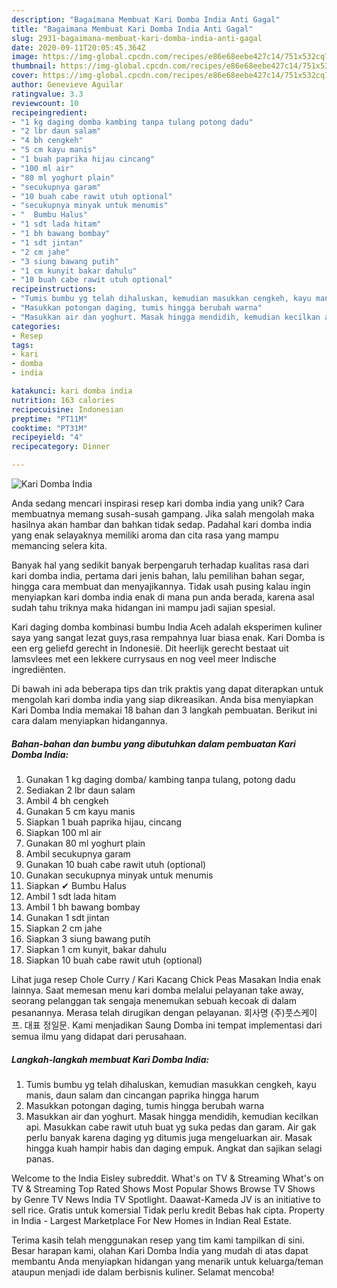 ```yaml
---
description: "Bagaimana Membuat Kari Domba India Anti Gagal"
title: "Bagaimana Membuat Kari Domba India Anti Gagal"
slug: 2931-bagaimana-membuat-kari-domba-india-anti-gagal
date: 2020-09-11T20:05:45.364Z
image: https://img-global.cpcdn.com/recipes/e86e68eebe427c14/751x532cq70/kari-domba-india-foto-resep-utama.jpg
thumbnail: https://img-global.cpcdn.com/recipes/e86e68eebe427c14/751x532cq70/kari-domba-india-foto-resep-utama.jpg
cover: https://img-global.cpcdn.com/recipes/e86e68eebe427c14/751x532cq70/kari-domba-india-foto-resep-utama.jpg
author: Genevieve Aguilar
ratingvalue: 3.3
reviewcount: 10
recipeingredient:
- "1 kg daging domba kambing tanpa tulang potong dadu"
- "2 lbr daun salam"
- "4 bh cengkeh"
- "5 cm kayu manis"
- "1 buah paprika hijau cincang"
- "100 ml air"
- "80 ml yoghurt plain"
- "secukupnya garam"
- "10 buah cabe rawit utuh optional"
- "secukupnya minyak untuk menumis"
- "  Bumbu Halus"
- "1 sdt lada hitam"
- "1 bh bawang bombay"
- "1 sdt jintan"
- "2 cm jahe"
- "3 siung bawang putih"
- "1 cm kunyit bakar dahulu"
- "10 buah cabe rawit utuh optional"
recipeinstructions:
- "Tumis bumbu yg telah dihaluskan, kemudian masukkan cengkeh, kayu manis, daun salam dan cincangan paprika hingga harum"
- "Masukkan potongan daging, tumis hingga berubah warna"
- "Masukkan air dan yoghurt. Masak hingga mendidih, kemudian kecilkan api. Masukkan cabe rawit utuh buat yg suka pedas dan garam. Air gak perlu banyak karena daging yg ditumis juga mengeluarkan air. Masak hingga kuah hampir habis dan daging empuk. Angkat dan sajikan selagi panas."
categories:
- Resep
tags:
- kari
- domba
- india

katakunci: kari domba india 
nutrition: 163 calories
recipecuisine: Indonesian
preptime: "PT11M"
cooktime: "PT31M"
recipeyield: "4"
recipecategory: Dinner

---
```



![Kari Domba India](https://img-global.cpcdn.com/recipes/e86e68eebe427c14/751x532cq70/kari-domba-india-foto-resep-utama.jpg)

Anda sedang mencari inspirasi resep kari domba india yang unik? Cara membuatnya memang susah-susah gampang. Jika salah mengolah maka hasilnya akan hambar dan bahkan tidak sedap. Padahal kari domba india yang enak selayaknya memiliki aroma dan cita rasa yang mampu memancing selera kita.

Banyak hal yang sedikit banyak berpengaruh terhadap kualitas rasa dari kari domba india, pertama dari jenis bahan, lalu pemilihan bahan segar, hingga cara membuat dan menyajikannya. Tidak usah pusing kalau ingin menyiapkan kari domba india enak di mana pun anda berada, karena asal sudah tahu triknya maka hidangan ini mampu jadi sajian spesial.

Kari daging domba kombinasi bumbu India Aceh adalah eksperimen kuliner saya yang sangat lezat guys,rasa rempahnya luar biasa enak. Kari Domba is een erg geliefd gerecht in Indonesië. Dit heerlijk gerecht bestaat uit lamsvlees met een lekkere currysaus en nog veel meer Indische ingrediënten.


Di bawah ini ada beberapa tips dan trik praktis yang dapat diterapkan untuk mengolah kari domba india yang siap dikreasikan. Anda bisa menyiapkan Kari Domba India memakai 18 bahan dan 3 langkah pembuatan. Berikut ini cara dalam menyiapkan hidangannya.

<!--inarticleads1-->

##### Bahan-bahan dan bumbu yang dibutuhkan dalam pembuatan Kari Domba India:

1. Gunakan 1 kg daging domba/ kambing tanpa tulang, potong dadu
1. Sediakan 2 lbr daun salam
1. Ambil 4 bh cengkeh
1. Gunakan 5 cm kayu manis
1. Siapkan 1 buah paprika hijau, cincang
1. Siapkan 100 ml air
1. Gunakan 80 ml yoghurt plain
1. Ambil secukupnya garam
1. Gunakan 10 buah cabe rawit utuh (optional)
1. Gunakan secukupnya minyak untuk menumis
1. Siapkan  ✔ Bumbu Halus
1. Ambil 1 sdt lada hitam
1. Ambil 1 bh bawang bombay
1. Gunakan 1 sdt jintan
1. Siapkan 2 cm jahe
1. Siapkan 3 siung bawang putih
1. Siapkan 1 cm kunyit, bakar dahulu
1. Siapkan 10 buah cabe rawit utuh (optional)


Lihat juga resep Chole Curry / Kari Kacang Chick Peas Masakan India enak lainnya. Saat memesan menu kari domba melalui pelayanan take away, seorang pelanggan tak sengaja menemukan sebuah kecoak di dalam pesanannya. Merasa telah dirugikan dengan pelayanan. 회사명 (주)풋스케이프. 대표 정일문. Kami menjadikan Saung Domba ini tempat implementasi dari semua ilmu yang didapat dari perusahaan. 

<!--inarticleads2-->

##### Langkah-langkah membuat Kari Domba India:

1. Tumis bumbu yg telah dihaluskan, kemudian masukkan cengkeh, kayu manis, daun salam dan cincangan paprika hingga harum
1. Masukkan potongan daging, tumis hingga berubah warna
1. Masukkan air dan yoghurt. Masak hingga mendidih, kemudian kecilkan api. Masukkan cabe rawit utuh buat yg suka pedas dan garam. Air gak perlu banyak karena daging yg ditumis juga mengeluarkan air. Masak hingga kuah hampir habis dan daging empuk. Angkat dan sajikan selagi panas.


Welcome to the India Eisley subreddit. What&#39;s on TV &amp; Streaming What&#39;s on TV &amp; Streaming Top Rated Shows Most Popular Shows Browse TV Shows by Genre TV News India TV Spotlight. Daawat-Kameda JV is an initiative to sell rice. Gratis untuk komersial Tidak perlu kredit Bebas hak cipta. Property in India - Largest Marketplace For New Homes in Indian Real Estate. 

Terima kasih telah menggunakan resep yang tim kami tampilkan di sini. Besar harapan kami, olahan Kari Domba India yang mudah di atas dapat membantu Anda menyiapkan hidangan yang menarik untuk keluarga/teman ataupun menjadi ide dalam berbisnis kuliner. Selamat mencoba!
